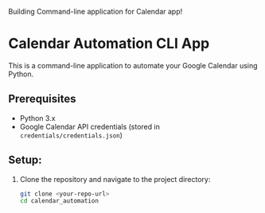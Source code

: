 Building Command-line application for Calendar app!
# Calendar Automation CLI App

This is a command-line application to automate your Google Calendar using Python.

## Prerequisites

- Python 3.x
- Google Calendar API credentials (stored in `credentials/credentials.json`)

## Setup:

1. Clone the repository and navigate to the project directory:
   ```sh
   git clone <your-repo-url>
   cd calendar_automation
